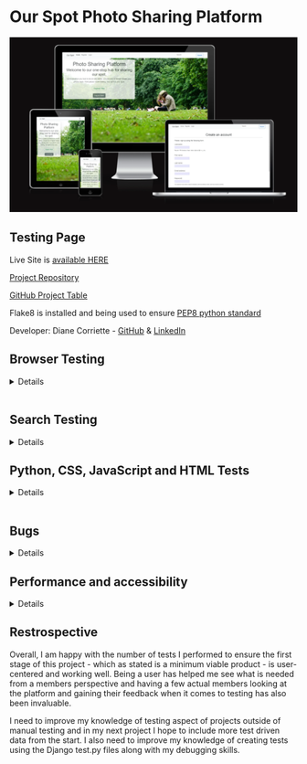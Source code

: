 # Our Spot Photo Sharing Platform
![homepage](readme/images/rm-homepage.webp)

## Testing Page

Live Site is [available HERE](https://ourspot-d2a3c52401dc.herokuapp.com/)

[Project Repository](https://github.com/todiane/our-spot)

[GitHub Project Table](https://github.com/users/todiane/projects/8/views/1?layout=board)

Flake8 is installed and being used to ensure [PEP8 python standard](https://peps.python.org/pep-0008/#introduction)

Developer: Diane Corriette - [GitHub](https://github.com/todiane) & [LinkedIn](https://www.linkedin.com/in/todianedev/)


## Browser Testing

<details>
Layout: The layout and appearance of the site has been tested for consistency throughout browsers. Browers tested include the main four:

- Chrome
- Firefox
- Safari
- Microsoft Edge

Website looks and functions as intended on all browsers.

| Test | Screenshot View | 
|:---|:---: |
| 1700 px Desktop |  ![Desktop](readme/tests/rm-desktop.png)  |
| Laptop  |  ![Laptop](readme/tests/rm-laptop.png)  |
| iPad Air - Tablet |  ![iPad](readme/tests/rm-ipad-air.png)  |
| Mobile - Pixel 7  |  ![Mobile](readme/tests/rm-pixel7.png)  |


</details>
<br>

## Search Testing

<details>

Search bar in navagation has been tested. Searched using countries e.g. Scotland, local areas e.g. Staffordshire. Searches using words such as "swim" or "walk" also show results. More specific search targetting is needed to improve this facility. If no locations are found when using the search facility nothing is shown. To improve user experience a message stating that nothing has been found needs to be included. This is will added in Stage Two.

***Functionality:***

Testing complete functionality of the site. This includes:

<img src="readme/tests/rm-manualtests.png">
<img src="readme/tests/rm-manualtests1.png">
<img src="readme/tests/rm-manualtests2.png"><br><br>

</details>

 ## Python, CSS, JavaScript and HTML Tests

 <details> 

<br>

***python***

 Reformatting was performed on the python files using the code formatter [Black](https://github.com/psf/black)
 and the Code Institute [Python Linter](https://pep8ci.herokuapp.com/) was used to highlight coding errors.

 <img src="readme/tests/rm-ci-linter.png" width="90%">

<br>

***CSS and JavaScript Tests***

 [CSS validation service](https://jigsaw.w3.org/css-validator/) - css code validated

 ![css](readme/tests/rm-css-validation.png)<br><br>

 [JSHint](https://jshint.com/) - no errors shown

 ![js test](readme/tests/rm-jshint.png)<br><br>


 ***HTML Testing***

 There is a line of code that has been left over the 79 characters usually expected because errors happened when it was changed.
 
 List.html page - line 16 - linter highlights 6 problems. When attempts were made to make changes to this line, including making it shorter, the images disappeared so it was left in place. CSS was included to avoid conflict with images on the location page using the same Bootstrap class.

 All html pages were tested using the [W3C Markup Validation](https://validator.w3.org/ ) Service.

 To ensure all code was validated accurately, the 'view page source' command in Google Chrome was used as follows:

- On each page of the deployed application right-click anywhere on the page and select View Page Source.
- Copy the entire "compiled" code 
- Got to the validator.w3.org service and select the "validate by direct input" tab
- Paste the code into the box provided and click the CHECK button


 <img src="readme/tests/rm-validator-noerrors.png" width="90%">

 </details>

<br>

## Bugs

<details>

***Known Bugs***

- Users sometimes taken to the top of the page when they like, edit or delete a comment rather than staying in the location of the like/comment area.

- The 'report photo' and 'report profile' modal has stopped working but is not an essential component of project 4 or Stage One so will be fixed during Stage Two.

- When a user edits their location the date and time are also edited to the current date and time, rather than staying at the original date and time.

- In the profile area an email is required to save any profile updates. Members can register without email but cannot update their profile without one so initially made up emails have been used.

</details>

## Performance and accessibility

 <details> 

<br>

The Lighthouse Chrome DevTools Performance test showed a 92% performance and 100% accessibility score. 

<img src="readme/tests/rm-lighthouse.png" width="70%"><br><br>


 ***Favicon***

A favicon has been added and shows up in the browser

![favicon](readme/tests/rm-favicon.png)<br><br>

 ***Robots.txt***

 A robots.txt file has been added to allow search engines to crawl the network.
 
 </details>

## Restrospective

Overall, I am happy with the number of tests I performed to ensure the first stage of this project - which as stated is a minimum viable product - is user-centered and working well. Being a user has helped me see what is needed from a members perspective and having a few actual members looking at the platform and gaining their feedback when it comes to testing has also been invaluable.

I need to improve my knowledge of testing aspect of projects outside of manual testing and in my next project I hope to include more test driven data from the start. I also need to improve my knowledge of creating tests using the Django test.py files along with my debugging skills.
